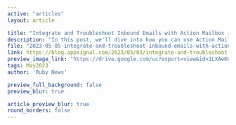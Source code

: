 ```yaml
---
active: "articles"
layout: article

title: "Integrate and Troubleshoot Inbound Emails with Action Mailbox in Rails"
description: "In this post, we'll dive into how you can use Action Mailbox to integrate and troubleshoot inbound emails."
file: "2023-05-05-integrate-and-troubleshoot-inbound-emails-with-action-mailbox-in-rails.md"
link: https://blog.appsignal.com/2023/05/03/integrate-and-troubleshoot-inbound-emails-with-action-mailbox-in-rails.html
preview_image_link: "https://drive.google.com/uc?export=view&id=1LXAeKUFtBgvRHueGEFy8FxlPPRu-3P0d"
tags: May2023
author: 'Ruby News'

preview_full_background: false
preview_blur: true

article_preview_blur: true
round_borders: false
---
```

